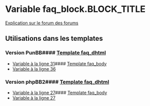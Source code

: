 # Variable faq_block.BLOCK_TITLE
[Explication sur le forum des forums](http://forum.forumactif.com/t294113-listing-des-variables#faq_block.BLOCK_TITLE)
## Utilisations dans les templates
### Version PunBB#### [Template faq_dhtml](punbb/faq_dhtml.md)
* [Variable à la ligne 31](../punbb/faq_dhtml.tpl#L31)#### [Template faq_body](punbb/faq_body.md)
* [Variable à la ligne 36](../punbb/faq_body.tpl#L36)
### Version phpBB2#### [Template faq_dhtml](subsilver/faq_dhtml.md)
* [Variable à la ligne 27](../subsilver/faq_dhtml.tpl#L27)#### [Template faq_body](subsilver/faq_body.md)
* [Variable à la ligne 27](../subsilver/faq_body.tpl#L27)
